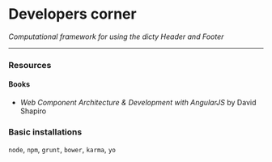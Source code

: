 Developers corner
===================

*Computational framework for using the dicty Header and Footer*

---

### Resources

#### Books
* _Web Component Architecture & Development with AngularJS_ by David Shapiro

### Basic installations
`node`, `npm`, `grunt`, `bower`, `karma`, `yo`